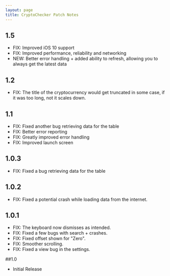 ```yaml
---
layout: page
title: CryptoChecker Patch Notes
---
```


## 1.5

- FIX: Improved iOS 10 support
- FIX: Improved performance, reliability and networking
- NEW: Better error handling + added ability to refresh, allowing you to always get the latest data

## 1.2

- FIX: The title of the cryptocurrency would get truncated in some case, if it was too long, not it scales down.

## 1.1

- FIX: Fixed another bug retrieving data for the table
- FIX: Better error reporting
- FIX: Greatly improved error handling
- FIX: Improved launch screen

## 1.0.3

- FIX: Fixed a bug retrieving data for the table

## 1.0.2

- FIX: Fixed a potential crash while loading data from the internet.

## 1.0.1

- FIX: The keyboard now dismisses as intended.
- FIX: Fixed a few bugs with search + crashes.
- FIX: Fixed offset shown for "Zero".
- FIX: Smoother scrolling.
- FIX: Fixed a view bug in the settings.


##1.0

- Initial Release